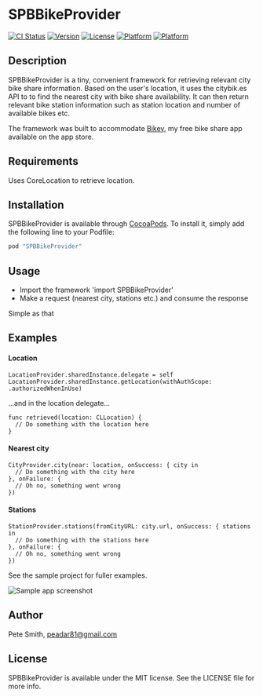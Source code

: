 # SPBBikeProvider

[![CI Status](https://travis-ci.org/superpeteblaze/SPBBikeProvider.svg?branch=master)](https://travis-ci.org/superpeteblaze/SPBBikeProvider)
[![Version](https://img.shields.io/cocoapods/v/SPBBikeProvider.svg?style=flat)](http://cocoapods.org/pods/SPBBikeProvider)
[![License](https://img.shields.io/cocoapods/l/SPBBikeProvider.svg?style=flat)](http://cocoapods.org/pods/SPBBikeProvider)
[![Platform](https://img.shields.io/cocoapods/p/SPBBikeProvider.svg?style=flat)](http://cocoapods.org/pods/SPBBikeProvider)
[![Platform](https://img.shields.io/cocoapods/p/SPBBikeProvider.svg?style=flat)](http://cocoapods.org/pods/SPBBikeProvider)

## Description
SPBBikeProvider is a tiny, convenient framework for retrieving relevant city bike share information.
Based on the user's location, it uses the citybik.es API to to find the nearest city with bike share availability.
It can then return relevant bike station information such as station location and number of available bikes etc.

The framework was built to accommodate [Bikey](https://itunes.apple.com/ie/app/bikey/id1048962300?mt=8), my free bike share app available on the app store.

## Requirements

Uses CoreLocation to retrieve location.

## Installation

SPBBikeProvider is available through [CocoaPods](http://cocoapods.org). To install
it, simply add the following line to your Podfile:

```ruby
pod "SPBBikeProvider"
```

## Usage

* Import the framework 'import SPBBikeProvider'
* Make a request (nearest city, stations etc.) and consume the response

Simple as that

## Examples

#### Location

```
LocationProvider.sharedInstance.delegate = self
LocationProvider.sharedInstance.getLocation(withAuthScope: .authorizedWhenInUse)
```
...and in the location delegate...
```
func retrieved(location: CLLocation) {
  // Do something with the location here
}
```

#### Nearest city

```
CityProvider.city(near: location, onSuccess: { city in
  // Do something with the city here
}, onFailure: {
  // Oh no, something went wrong
})
```

#### Stations

```
StationProvider.stations(fromCityURL: city.url, onSuccess: { stations in
  // Do something with the stations here
}, onFailure: {
  // Oh no, something went wrong
})

```

See the sample project for fuller examples.

![Sample app screenshot](https://raw.githubusercontent.com/superpeteblaze/SPBBikeProvider/master/Assets/Screenshot.png)

## Author

Pete Smith, peadar81@gmail.com

## License

SPBBikeProvider is available under the MIT license. See the LICENSE file for more info.
